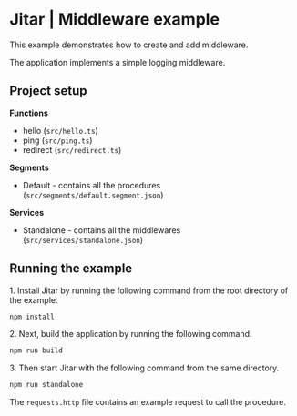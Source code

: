 
# Jitar | Middleware example

This example demonstrates how to create and add middleware.

The application implements a simple logging middleware.

## Project setup

**Functions**

* hello (`src/hello.ts`)
* ping (`src/ping.ts`)
* redirect (`src/redirect.ts`)

**Segments**

* Default - contains all the procedures (`src/segments/default.segment.json`)

**Services**

* Standalone - contains all the middlewares (`src/services/standalone.json`)

## Running the example

1\. Install Jitar by running the following command from the root directory of the example.

```bash
npm install
```

2\. Next, build the application by running the following command.

```bash
npm run build
```

3\. Then start Jitar with the following command from the same directory.

```bash
npm run standalone
```

The ``requests.http`` file contains an example request to call the procedure.
